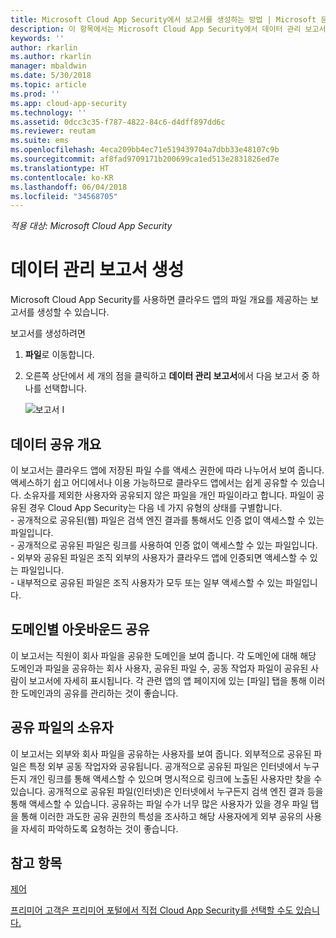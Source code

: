 ```yaml
---
title: Microsoft Cloud App Security에서 보고서를 생성하는 방법 | Microsoft 문서
description: 이 항목에서는 Microsoft Cloud App Security에서 데이터 관리 보고서를 생성하기 위한 지침을 제공합니다.
keywords: ''
author: rkarlin
ms.author: rkarlin
manager: mbaldwin
ms.date: 5/30/2018
ms.topic: article
ms.prod: ''
ms.app: cloud-app-security
ms.technology: ''
ms.assetid: 0dcc3c35-f787-4822-84c6-d4dff897dd6c
ms.reviewer: reutam
ms.suite: ems
ms.openlocfilehash: 4eca209bb4ec71e519439704a7dbb33e48107c9b
ms.sourcegitcommit: af8fad9709171b200699ca1ed513e2831826ed7e
ms.translationtype: HT
ms.contentlocale: ko-KR
ms.lasthandoff: 06/04/2018
ms.locfileid: "34568705"
---
```

*적용 대상: Microsoft Cloud App Security*



# <a name="generate-data-management-reports"></a>데이터 관리 보고서 생성

Microsoft Cloud App Security를 사용하면 클라우드 앱의 파일 개요를 제공하는 보고서를 생성할 수 있습니다.

보고서를 생성하려면

1. **파일**로 이동합니다. 
2. 오른쪽 상단에서 세 개의 점을 클릭하고 **데이터 관리 보고서**에서 다음 보고서 중 하나를 선택합니다.

   ![보고서](./media/reports.png) I
## <a name="data-sharing-overview"></a>데이터 공유 개요 

이 보고서는 클라우드 앱에 저장된 파일 수를 액세스 권한에 따라 나누어서 보여 줍니다. 액세스하기 쉽고 어디에서나 이용 가능하므로 클라우드 앱에서는 쉽게 공유할 수 있습니다. 소유자를 제외한 사용자와 공유되지 않은 파일을 개인 파일이라고 합니다. 파일이 공유된 경우 Cloud App Security는 다음 네 가지 유형의 상태를 구별합니다. <br> - 공개적으로 공유된(웹) 파일은 검색 엔진 결과를 통해서도 인증 없이 액세스할 수 있는 파일입니다.<br> - 공개적으로 공유된 파일은 링크를 사용하여 인증 없이 액세스할 수 있는 파일입니다.<br> - 외부와 공유된 파일은 조직 외부의 사용자가 클라우드 앱에 인증되면 액세스할 수 있는 파일입니다.<br> - 내부적으로 공유된 파일은 조직 사용자가 모두 또는 일부 액세스할 수 있는 파일입니다.

## <a name="outbound-sharing-by-domain"></a>도메인별 아웃바운드 공유

이 보고서는 직원이 회사 파일을 공유한 도메인을 보여 줍니다. 각 도메인에 대해 해당 도메인과 파일을 공유하는 회사 사용자, 공유된 파일 수, 공동 작업자 파일이 공유된 사람이 보고서에 자세히 표시됩니다. 각 관련 앱의 앱 페이지에 있는 [파일] 탭을 통해 이러한 도메인과의 공유를 관리하는 것이 좋습니다.

## <a name="owners-of-shared-files"></a>공유 파일의 소유자

이 보고서는 외부와 회사 파일을 공유하는 사용자를 보여 줍니다. 외부적으로 공유된 파일은 특정 외부 공동 작업자와 공유됩니다. 공개적으로 공유된 파일은 인터넷에서 누구든지 개인 링크를 통해 액세스할 수 있으며 명시적으로 링크에 노출된 사용자만 찾을 수 있습니다. 공개적으로 공유된 파일(인터넷)은 인터넷에서 누구든지 검색 엔진 결과 등을 통해 액세스할 수 있습니다. 공유하는 파일 수가 너무 많은 사용자가 있을 경우 파일 탭을 통해 이러한 과도한 공유 권한의 특성을 조사하고 해당 사용자에게 외부 공유의 사용을 자세히 파악하도록 요청하는 것이 좋습니다.


  
## <a name="see-also"></a>참고 항목 
[제어](control.md)   

[프리미어 고객은 프리미어 포털에서 직접 Cloud App Security를 선택할 수도 있습니다.](https://premier.microsoft.com/)  
  
  